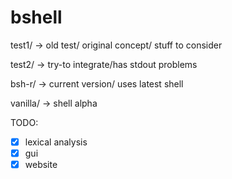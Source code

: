 # bshell

test1/ -> old test/ original concept/ stuff to consider

test2/ -> try-to integrate/has stdout problems

bsh-r/ -> current version/ uses latest shell

vanilla/ -> shell alpha 

TODO:

- [x] lexical analysis
- [x] gui
- [x] website
